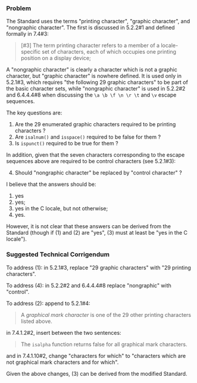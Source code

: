 ### Problem

The Standard uses the terms "printing character", "graphic character", and
"nongraphic character". The first is discussed in 5.2.2#1 and defined formally
in 7.4#3:

> \[#3] The term printing character refers to a member of a locale-specific set of
> characters, each of which occupies one printing position on a display device;

A "nongraphic character" is clearly a character which is not a graphic
character, but "graphic character" is nowhere defined. It is used only in
5.2.1#3, which requires "the following 29 graphic characters" to be part of the
basic character sets, while "nongraphic character" is used in 5.2.2#2 and
6.4.4.4#8 when discussing the `\a \b \f \n \r \t` and `\v` escape sequences.

The key questions are:

1. Are the 29 enumerated graphic characters required to be printing characters ?
2. Are `isalnum()` and `isspace()` required to be false for them ?
3. Is `ispunct()` required to be true for them ?

In addition, given that the seven characters corresponding to the escape
sequences above are required to be control characters (see 5.2.1#3):

4. Should "nongraphic character" be replaced by "control character" ?

I believe that the answers should be:

1. yes
2. yes;
3. yes in the C locale, but not otherwise;
4. yes.

However, it is not clear that these answers can be derived from the Standard
(though if (1) and (2) are "yes", (3) must at least be "yes in the C locale").

### Suggested Technical Corrigendum

To address (1): in 5.2.1#3, replace "29 graphic characters" with "29 printing
characters".

To address (4): in 5.2.2#2 and 6.4.4.4#8 replace "nongraphic" with "control".

To address (2): append to 5.2.1#4:

> A *graphical mark character* is one of the 29 other printing characters listed
> above.

in 7.4.1.2#2, insert between the two sentences:

> The `isalpha` function returns false for all graphical mark characters.

and in 7.4.1.10#2, change "characters for which" to "characters which are not
graphical mark characters and for which".

Given the above changes, (3) can be derived from the modified Standard.
